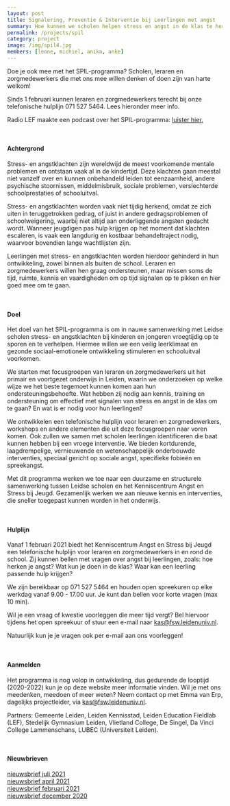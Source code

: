 ```yaml
---
layout: post
title: Signalering, Preventie & Interventie bij Leerlingen met angst
summary: Hoe kunnen we scholen helpen stress en angst in de klas te herkennen en te voorkomen en samen met scholen leerlingen snel de juiste ondersteuning bieden? Doe mee met het SPIL-programma!
permalink: /projects/spil
category: project
image: /img/spil4.jpg
members: [leone, michiel, anika, anke]
---
```


Doe je ook mee met het SPIL-programma? Scholen, leraren en zorgmedewerkers die met ons mee willen denken of doen zijn van harte welkom!
<br>

Sinds 1 februari kunnen leraren en zorgmedewerkers terecht bij onze telefonische hulplijn 071 527 5464. Lees hieronder meer info.
<br>

Radio LEF maakte een podcast over het SPIL-programma: [luister hier.](https://open.spotify.com/episode/1woeQZApsmgxbpQtfEQPGZ?si=iIYTHGOHTlGYJw-TEfYx5w)

<br> 

#### Achtergrond

Stress- en angstklachten zijn wereldwijd de meest voorkomende mentale problemen en ontstaan vaak al in de kindertijd. Deze klachten gaan meestal niet vanzelf over en kunnen onbehandeld leiden tot eenzaamheid, andere psychische stoornissen, middelmisbruik, sociale problemen, verslechterde schoolprestaties of schooluitval.

Stress- en angstklachten worden vaak niet tijdig herkend, omdat ze zich uiten in teruggetrokken gedrag, of juist in andere gedragsproblemen of schoolweigering, waarbij niet altijd aan onderliggende angsten gedacht wordt. Wanneer jeugdigen pas hulp krijgen op het moment dat klachten escaleren, is vaak een langdurig en kostbaar behandeltraject nodig, waarvoor bovendien lange wachtlijsten zijn.

Leerlingen met stress- en angstklachten worden hierdoor gehinderd in hun ontwikkeling, zowel binnen als buiten de school. Leraren en zorgmedewerkers willen hen graag ondersteunen, maar missen soms de tijd, ruimte, kennis en vaardigheden om op tijd signalen op te pikken en hier goed mee om te gaan.

<br>

#### Doel

Het doel van het SPIL-programma is om in nauwe samenwerking met Leidse scholen stress- en angstklachten bij kinderen en jongeren vroegtijdig op te sporen en te verhelpen. Hiermee willen we een veilig leerklimaat en gezonde sociaal-emotionele ontwikkeling stimuleren en schooluitval voorkomen.

We starten met focusgroepen van leraren en zorgmedewerkers uit het primair en voortgezet onderwijs in Leiden, waarin we onderzoeken op welke wijze we het beste tegemoet kunnen komen aan hun ondersteuningsbehoefte. Wat hebben zij nodig aan kennis, training en ondersteuning om effectief met signalen van stress en angst in de klas om te gaan? En wat is er nodig voor hun leerlingen?

We ontwikkelen een telefonische hulplijn voor leraren en zorgmedewerkers, workshops en andere elementen die uit deze focusgroepen naar voren komen. Ook zullen we samen met scholen leerlingen identificeren die baat kunnen hebben bij een vroege interventie. We bieden kortdurende, laagdrempelige, vernieuwende en wetenschappelijk onderbouwde interventies, speciaal gericht op sociale angst, specifieke fobieën en spreekangst.

Met dit programma werken we toe naar een duurzame en structurele samenwerking tussen Leidse scholen en het Kenniscentrum Angst en Stress bij Jeugd. Gezamenlijk werken we aan nieuwe kennis en interventies, die sneller toegepast kunnen worden in het onderwijs.

<br>

#### Hulplijn 

Vanaf 1 februari 2021 biedt het Kenniscentrum Angst en Stress bij Jeugd een telefonische hulplijn voor leraren en zorgmedewerkers in en rond de school. Zij kunnen bellen met vragen over angst bij leerlingen, zoals: hoe herken je angst? Wat kun je doen in de klas? Waar kan een leerling passende hulp krijgen?  

We zijn bereikbaar op 071 527 5464 en houden open spreekuren op elke werkdag vanaf 9.00 - 17.00 uur. Je kunt dan bellen voor korte vragen (max 10 min).

Wil je een vraag of kwestie voorleggen die meer tijd vergt? Bel hiervoor tijdens het open spreekuur of stuur een e-mail naar kas@fsw.leidenuniv.nl. 

Natuurlijk kun je je vragen ook per e-mail aan ons voorleggen!

<br>

#### Aanmelden

Het programma is nog volop in ontwikkeling, dus gedurende de looptijd (2020-2022) kun je op deze website meer informatie vinden. Wil je met ons meedenken, meedoen of meer weten?
Neem contact op met Emma van Erp, dagelijks projectleider, via kas@fsw.leidenuniv.nl.

Partners: Gemeente Leiden, Leiden Kennisstad, Leiden Education Fieldlab (LEF), Stedelijk Gymnasium Leiden, Vlietland College, De Singel, Da Vinci College Lammenschans, LUBEC (Universiteit Leiden).

<br>

#### Nieuwbrieven
[nieuwsbrief juli 2021](/pdf/SPIL-nieuwsbrief-jul2021.pdf)
<br>
[nieuwsbrief april 2021](/pdf/SPIL-nieuwsbrief-apr2021.pdf)
<br>
[nieuwsbrief februari 2021](/pdf/SPIL-nieuwsbrief-feb2021.pdf)
<br>
[nieuwsbrief december 2020](/pdf/SPIL-nieuwsbrief-dec2020.pdf)

